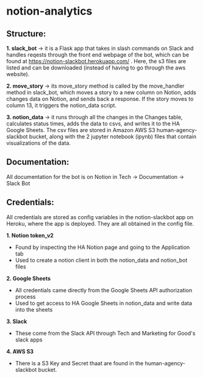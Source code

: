# notion-analytics
## Structure:
**1. slack_bot** -> it is a Flask app that takes in slash commands on Slack and handles reqests through the front end webpage of the bot, which can be found at https://notion-slackbot.herokuapp.com/ . Here, the s3 files are listed and can be downloaded (instead of having to go through the aws website).

**2. move_story** -> its move_story method is called by the move_handler method in slack_bot, which moves a story to a new column on Notion, adds changes data on Notion, and sends back a response. If the story moves to column 13, it triggers the notion_data script.

**3. notion_data** -> it runs through all the changes in the Changes table, calculates status times, adds the data to csvs, and writes it to the HA Google Sheets. The csv files are stored in Amazon AWS S3 human-agency-slackbot bucket, along with the 2 jupyter notebook (ipynb) files that contain visualizations of the data.

## Documentation:
All documentation for the bot is on Notion in Tech -> Documentation -> Slack Bot

## Credentials:
All credentials are stored as config variables in the notion-slackbot app on Heroku, where the app is deployed. They are all obtained in the config file.

**1. Notion token_v2**
  - Found by inspecting the HA Notion page and going to the Application tab
  - Used to create a notion client in both the notion_data and notion_bot files
  
**2. Google Sheets**
  - All credentials came directly from the Google Sheets API authorization process
  - Used to get access to HA Google Sheets in notion_data and write data into the sheets
  
**3. Slack**
 - These come from the Slack API through Tech and Marketing for Good's slack apps
 
 **4. AWS S3**
  - There is a S3 Key and Secret thaat are found in the human-agency-slackbot bucket.
 
 

